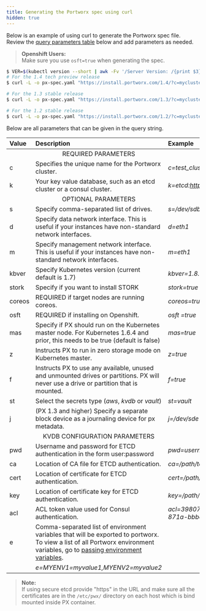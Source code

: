 ```yaml
---
title: Generating the Portworx spec using curl
hidden: true
---
```


Below is an example of using curl to generate the Portworx spec file. Review the [query parameters table](/scheduler/kubernetes/px-k8s-spec-curl.html#px-k8s-query-params) below and add parameters as needed.

>**Openshift Users:**<br/> Make sure you use `osft=true` when generating the spec.

```bash
$ VER=$(kubectl version --short | awk -Fv '/Server Version: /{print $3}')
# For the 1.4 tech preview release
$ curl -L -o px-spec.yaml "https://install.portworx.com/1.4/?c=mycluster&k=etcd://<ETCD_ADDRESS>:<ETCD_PORT>&kbver=$VER"

# For the 1.3 stable release
$ curl -L -o px-spec.yaml "https://install.portworx.com/1.3/?c=mycluster&k=etcd://<ETCD_ADDRESS>:<ETCD_PORT>&kbver=$VER"

# For the 1.2 stable release
$ curl -L -o px-spec.yaml "https://install.portworx.com/1.2/?c=mycluster&k=etcd://<ETCD_ADDRESS>:<ETCD_PORT>&kbver=$VER"

```

Below are all parameters that can be given in the query string.
<a name="px-k8s-query-params"></a>

| Value  | Description                                                                                                                           | Example                                                    |
|:-------|:--------------------------------------------------------------------------------------------------------------------------------------|:-----------------------------------------------------------|
|        | <center>REQUIRED PARAMETERS</center>                                                                                                  |                                                            |
| c      | Specifies the unique name for the Portworx cluster.                                                                                   | <var>c=test_cluster</var>                                  |
| k      | Your key value database, such as an etcd cluster or a consul cluster.                                                                 | <var>k=etcd:http://etcd.fake.net:2379</var>                |
|        | <center>OPTIONAL PARAMETERS</center>                                                                                                  |                                                            |
| s      | Specify comma-separated list of drives.                                                                                               | <var>s=/dev/sdb,/dev/sdc</var>                             |
| d      | Specify data network interface. This is useful if your instances have non-standard network interfaces.                                | <var>d=eth1</var>                                          |
| m      | Specify management network interface. This is useful if your instances have non-standard network interfaces.                          | <var>m=eth1</var>                                          |
| kbver  | Specify Kubernetes version (current default is 1.7)                                                                                   | <var>kbver=1.8.4</var>                                     |
| stork  | Specify if you want to install STORK                                                                                        | <var>stork=true</var>                                     |
| coreos | REQUIRED if target nodes are running coreos.                                                                                          | <var>coreos=true</var>                                     |
| osft | REQUIRED if installing on Openshift.                                                                                          | <var> osft =true</var>                                     |
| mas    | Specify if PX should run on the Kubernetes master node. For Kubernetes 1.6.4 and prior, this needs to be true (default is false)      | <var>mas=true</var>                                        |
| z      | Instructs PX to run in zero storage mode on Kubernetes master.                                                                        | <var>z=true</var>                                          |
| f      | Instructs PX to use any available, unused and unmounted drives or partitions. PX will never use a drive or partition that is mounted. | <var>f=true</var>                                          |
| st     | Select the secrets type (_aws_, _kvdb_ or _vault_)                                                                                    | <var>st=vault</var>                                        |
| j      | (PX 1.3 and higher) Specify a separate block device as a journaling device for px metadata.                                                               | <var>j=/dev/sde</var>                                      |
|        | <center>KVDB CONFIGURATION PARAMETERS</center>                                                                                        |                                                            |
| pwd    | Username and password for ETCD authentication in the form user:password                                                               | <var>pwd=username:password</var>                           |
| ca     | Location of CA file for ETCD authentication.                                                                                          | <var>ca=/path/to/server.ca</var>                           |
| cert   | Location of certificate for ETCD authentication.                                                                                      | <var>cert=/path/to/server.crt</var>                        |
| key    | Location of certificate key for ETCD authentication.                                                                                  | <var>key=/path/to/server.key</var>                         |
| acl    | ACL token value used for Consul authentication.                                                                                       | <var>acl=398073a8-5091-4d9c-871a-bbbeb030d1f6</var>        |
| e      | Comma-separated list of environment variables that will be exported to portworx. To view a list of all Portworx environment variables, go to [passing environment variables](/runc/options.html#env-variables).
                                                      | <var>e=MYENV1=myvalue1,MYENV2=myvalue2</var> |


>**Note:**<br/> If using secure etcd provide "https" in the URL and make sure all the certificates are in the `/etc/pwx/` directory on each host which is bind mounted inside PX container.

